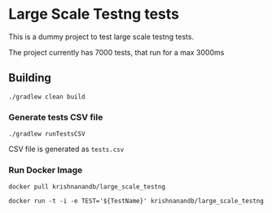 # Large Scale Testng tests

This is a dummy project to test large scale testng tests.

The project currently has 7000 tests, that run for a max 3000ms

## Building

```$shell
./gradlew clean build
```

### Generate tests CSV file

```$shell
./gradlew runTestsCSV
```
CSV file is generated as `tests.csv`


### Run Docker Image

```$shell
docker pull krishnanandb/large_scale_testng

docker run -t -i -e TEST='${TestName}' krishnanandb/large_scale_testng
```

